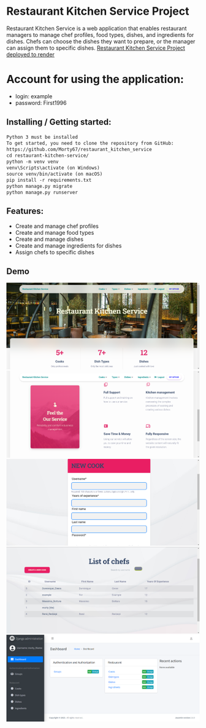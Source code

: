 # Restaurant Kitchen Service Project
Restaurant Kitchen Service is a web application that enables restaurant managers to manage chef profiles,
food types, dishes, and ingredients for dishes. Chefs can choose the dishes they want to prepare, or the manager can 
assign them to specific dishes.
[Restaurant Kitchen Service Project deployed to render](https://restaurant-service-mate.onrender.com/)

# Account for using the application:
*  login: example
* password: First1996


## Installing / Getting started:
```shell
Python 3 must be installed
To get started, you need to clone the repository from GitHub: https://github.com/Morty67/restaurant_kitchen_service
cd restaurant-kitchen-service/
python -m venv venv
venv\Scripts\activate (on Windows)
source venv/bin/activate (on macOS)
pip install -r requirements.txt
python manage.py migrate
python manage.py runserver
```
## Features:

*  Create and manage chef profiles
*  Create and manage food types
*  Create and manage dishes
*  Create and manage ingredients for dishes
*  Assign chefs to specific dishes

## Demo
![demo.png](demo/demo.png)
![demo2.png](demo/demo2.png)
![new_cook.png](demo/new_cook.png)
![list_cooks](demo/list_cooks.png)
![admin.png](demo/admin.png)
